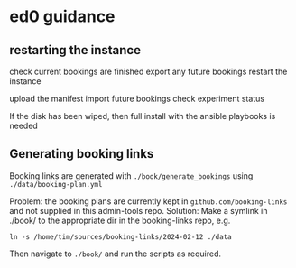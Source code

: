 # ed0 guidance

## restarting the instance

check current bookings are finished
export any future bookings
restart the instance

upload the manifest 
import future bookings
check experiment status

If the disk has been wiped, then full install with the ansible playbooks is needed



## Generating booking links 

Booking links are generated with `./book/generate_bookings` using  `./data/booking-plan.yml`

Problem: the booking plans are currently kept in `github.com/booking-links` and not supplied in this admin-tools repo.
Solution: Make a symlink in ./book/ to the appropriate dir in the booking-links repo, e.g.

```
ln -s /home/tim/sources/booking-links/2024-02-12 ./data
```

Then navigate to `./book/` and run the scripts as required. 

